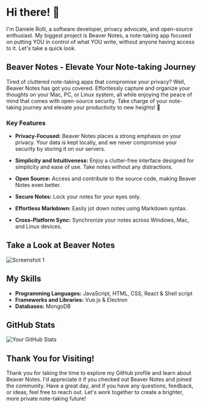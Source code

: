 <!-- Introduction -->
# Hi there! 👋

I'm Daniele Rolli, a software developer, privacy advocate, and open-source enthusiast. My biggest project is Beaver Notes, a note-taking app focused on putting YOU in control of what YOU write, without anyone having access to it. Let's take a quick look.

<!-- Beaver Notes Overview -->
## Beaver Notes - Elevate Your Note-taking Journey

Tired of cluttered note-taking apps that compromise your privacy? Well, Beaver Notes has got you covered. Effortlessly capture and organize your thoughts on your Mac, PC, or Linux system, all while enjoying the peace of mind that comes with open-source security. Take charge of your note-taking journey and elevate your productivity to new heights! 🚀

### Key Features

- **Privacy-Focused:** Beaver Notes places a strong emphasis on your privacy. Your data is kept locally, and we never compromise your security by storing it on our servers.

- **Simplicity and Intuitiveness:** Enjoy a clutter-free interface designed for simplicity and ease of use. Take notes without any distractions.

- **Open Source:** Access and contribute to the source code, making Beaver Notes even better.

- **Secure Notes:** Lock your notes for your eyes only.

- **Effortless Markdown:** Easily jot down notes using Markdown syntax.

- **Cross-Platform Sync:** Synchronize your notes across Windows, Mac, and Linux devices.

<!-- Screenshots -->
## Take a Look at Beaver Notes

![Screenshot 1](https://github.com/Daniele-rolli/beaver-website/blob/main/public/resources/systems.webp)

<!-- Skills -->
## My Skills

- **Programming Languages:** JavaScript, HTML, CSS, React & Shell script
- **Frameworks and Libraries:** Vue.js & Electron
- **Databases:** MongoDB

<!-- GitHub Stats -->
## GitHub Stats

![Your GitHub Stats](https://github-readme-stats.vercel.app/api?username=Daniele-rolli&show_icons=true&hide=prs,issues&count_private=true&theme=react&hide_border=true&bg_color=fff&title_color=fbbf24&icon_color=fbbf24&text_color=fbbf24)

<!-- Thank You -->
## Thank You for Visiting!

Thank you for taking the time to explore my GitHub profile and learn about Beaver Notes. I'd appreciate it if you checked out Beaver Notes and joined the community. Have a great day, and if you have any questions, feedback, or ideas, feel free to reach out. Let's work together to create a brighter, more private note-taking future!
